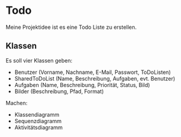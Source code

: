 # Todo
Meine Projektidee ist es eine Todo Liste zu erstellen.

## Klassen
Es soll vier Klassen geben:
  - Benutzer (Vorname, Nachname, E-Mail, Passwort, ToDoListen)
  - SharedToDoList (Name, Beschreibung, Aufgaben, evt. Benutzer)
  - Aufgaben (Name, Beschreibung, Priorität, Status, Bild)
  - Bilder (Beschreibung, Pfad, Format)

Machen:

- Klassendiagramm
- Sequenzdiagramm
- Aktivitätsdiagramm


